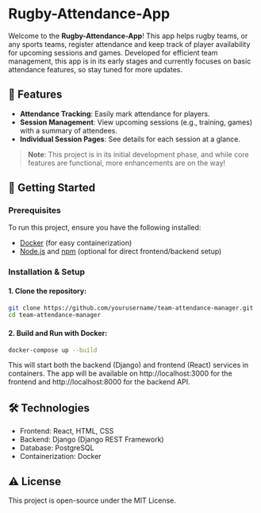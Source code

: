 # Rugby-Attendance-App

Welcome to the **Rugby-Attendance-App**! This app helps rugby teams, or any sports teams, register attendance and keep track of player availability for upcoming sessions and games. Developed for efficient team management, this app is in its early stages and currently focuses on basic attendance features, so stay tuned for more updates.

## 🌟 Features

- **Attendance Tracking**: Easily mark attendance for players.
- **Session Management**: View upcoming sessions (e.g., training, games) with a summary of attendees.
- **Individual Session Pages**: See details for each session at a glance.

> **Note**: This project is in its initial development phase, and while core features are functional, more enhancements are on the way!

## 🚀 Getting Started

### Prerequisites
To run this project, ensure you have the following installed:
- [Docker](https://www.docker.com/get-started) (for easy containerization)
- [Node.js](https://nodejs.org/) and [npm](https://www.npmjs.com/) (optional for direct frontend/backend setup)

### Installation & Setup

#### 1. Clone the repository:
```bash
git clone https://github.com/yourusername/team-attendance-manager.git
cd team-attendance-manager
```
#### 2. Build and Run with Docker:
```bash
docker-compose up --build
```
This will start both the backend (Django) and frontend (React) services in containers.
The app will be available on http://localhost:3000 for the frontend and http://localhost:8000 for the backend API.

## 🛠 Technologies
- Frontend: React, HTML, CSS
- Backend: Django (Django REST Framework)
- Database: PostgreSQL
- Containerization: Docker

## ⚠️ License

This project is open-source under the MIT License.
